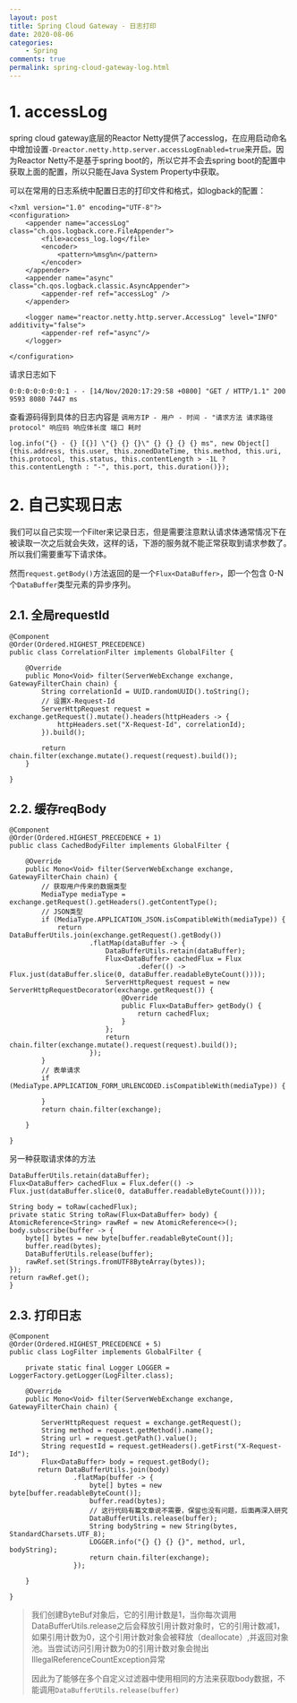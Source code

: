 ```yaml
---
layout: post
title: Spring Cloud Gateway - 日志打印
date: 2020-08-06
categories:
    - Spring
comments: true
permalink: spring-cloud-gateway-log.html
---
```


# 1. accessLog

spring cloud gateway底层的Reactor Netty提供了accesslog，在应用启动命名中增加设置`-Dreactor.netty.http.server.accessLogEnabled=true`来开启。因为Reactor Netty不是基于spring boot的，所以它并不会去spring boot的配置中获取上面的配置，所以只能在Java System Property中获取。

可以在常用的日志系统中配置日志的打印文件和格式，如logback的配置：

```
<?xml version="1.0" encoding="UTF-8"?>
<configuration>
    <appender name="accessLog" class="ch.qos.logback.core.FileAppender">
        <file>access_log.log</file>
        <encoder>
            <pattern>%msg%n</pattern>
        </encoder>
    </appender>
    <appender name="async" class="ch.qos.logback.classic.AsyncAppender">
        <appender-ref ref="accessLog" />
    </appender>

    <logger name="reactor.netty.http.server.AccessLog" level="INFO" additivity="false">
        <appender-ref ref="async"/>
    </logger>

</configuration>
```

请求日志如下

```
0:0:0:0:0:0:0:1 - - [14/Nov/2020:17:29:58 +0800] "GET / HTTP/1.1" 200 9593 8080 7447 ms
```

查看源码得到具体的日志内容是 `调用方IP - 用户 - 时间 - "请求方法 请求路径 protocol" 响应码 响应体长度 端口 耗时`

```
log.info("{} - {} [{}] \"{} {} {}\" {} {} {} {} ms", new Object[]{this.address, this.user, this.zonedDateTime, this.method, this.uri, this.protocol, this.status, this.contentLength > -1L ? this.contentLength : "-", this.port, this.duration()});
```

# 2. 自己实现日志

我们可以自己实现一个Filter来记录日志，但是需要注意默认请求体通常情况下在被读取一次之后就会失效，这样的话，下游的服务就不能正常获取到请求参数了。所以我们需要重写下请求体。

然而`request.getBody()`方法返回的是一个`Flux<DataBuffer>`，即一个包含 0-N 个`DataBuffer`类型元素的异步序列。

## 2.1. 全局requestId

```
@Component
@Order(Ordered.HIGHEST_PRECEDENCE)
public class CorrelationFilter implements GlobalFilter {

    @Override
    public Mono<Void> filter(ServerWebExchange exchange, GatewayFilterChain chain) {
        String correlationId = UUID.randomUUID().toString();
        // 设置X-Request-Id
        ServerHttpRequest request = exchange.getRequest().mutate().headers(httpHeaders -> {
            httpHeaders.set("X-Request-Id", correlationId);
        }).build();

        return chain.filter(exchange.mutate().request(request).build());
    }

}
```

## 2.2. 缓存reqBody

```
@Component
@Order(Ordered.HIGHEST_PRECEDENCE + 1)
public class CachedBodyFilter implements GlobalFilter {

    @Override
    public Mono<Void> filter(ServerWebExchange exchange, GatewayFilterChain chain) {
        // 获取用户传来的数据类型
        MediaType mediaType = exchange.getRequest().getHeaders().getContentType();
        // JSON类型
        if (MediaType.APPLICATION_JSON.isCompatibleWith(mediaType)) {
            return DataBufferUtils.join(exchange.getRequest().getBody())
                    .flatMap(dataBuffer -> {
                        DataBufferUtils.retain(dataBuffer);
                        Flux<DataBuffer> cachedFlux = Flux
                                .defer(() -> Flux.just(dataBuffer.slice(0, dataBuffer.readableByteCount())));
                        ServerHttpRequest request = new ServerHttpRequestDecorator(exchange.getRequest()) {
                            @Override
                            public Flux<DataBuffer> getBody() {
                                return cachedFlux;
                            }
                        };
                        return chain.filter(exchange.mutate().request(request).build());
                    });
        }
        // 表单请求
        if (MediaType.APPLICATION_FORM_URLENCODED.isCompatibleWith(mediaType)) {

        }
        return chain.filter(exchange);

    }

}
```

另一种获取请求体的方法

```
DataBufferUtils.retain(dataBuffer);
Flux<DataBuffer> cachedFlux = Flux.defer(() -> Flux.just(dataBuffer.slice(0, dataBuffer.readableByteCount())));

String body = toRaw(cachedFlux);
private static String toRaw(Flux<DataBuffer> body) {
AtomicReference<String> rawRef = new AtomicReference<>();
body.subscribe(buffer -> {
	byte[] bytes = new byte[buffer.readableByteCount()];
	buffer.read(bytes);
	DataBufferUtils.release(buffer);
	rawRef.set(Strings.fromUTF8ByteArray(bytes));
});
return rawRef.get();
}
```



## 2.3. 打印日志

```
@Component
@Order(Ordered.HIGHEST_PRECEDENCE + 5)
public class LogFilter implements GlobalFilter {

    private static final Logger LOGGER = LoggerFactory.getLogger(LogFilter.class);

    @Override
    public Mono<Void> filter(ServerWebExchange exchange, GatewayFilterChain chain) {

        ServerHttpRequest request = exchange.getRequest();
        String method = request.getMethod().name();
        String url = request.getPath().value();
        String requestId = request.getHeaders().getFirst("X-Request-Id");
        Flux<DataBuffer> body = request.getBody();
       return DataBufferUtils.join(body)
                .flatMap(buffer -> {
                    byte[] bytes = new byte[buffer.readableByteCount()];
                    buffer.read(bytes);
                    // 这行代码有篇文章说不需要，保留也没有问题，后面再深入研究
	            	DataBufferUtils.release(buffer);
                    String bodyString = new String(bytes, StandardCharsets.UTF_8);
                    LOGGER.info("{} {} {} {}", method, url, bodyString);
                    return chain.filter(exchange);
                });

    }

}
```

> 我们创建ByteBuf对象后，它的引用计数是1，当你每次调用DataBufferUtils.release之后会释放引用计数对象时，它的引用计数减1，如果引用计数为0，这个引用计数对象会被释放（deallocate）,并返回对象池。当尝试访问引用计数为0的引用计数对象会抛出IllegalReferenceCountException异常 
>
> 因此为了能够在多个自定义过滤器中使用相同的方法来获取body数据，不能调用`DataBufferUtils.release(buffer)`